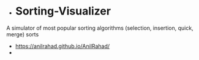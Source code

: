 - # Sorting-Visualizer
A simulator of most popular sorting algorithms (selection, insertion, quick, merge) sorts

- https://anilrahad.github.io/AnilRahad/
- 

<!---
AnilRahad/AnilRahad is a ✨ special ✨ repository because its `README.md` (this file) appears on your GitHub profile.
You can click the Preview link to take a look at your changes.
--->
